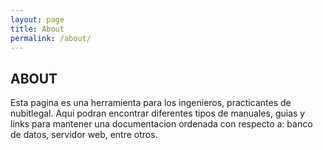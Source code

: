 ```yaml
---
layout: page
title: About
permalink: /about/
---
```

ABOUT
---
Esta pagina es una herramienta para los ingenieros, practicantes de nubitlegal.
Aqui podran encontrar diferentes tipos de manuales, guias y links para mantener
una documentacion ordenada con respecto a: banco de datos, servidor web, entre otros.
<!---PONER URL: [jekyllrb.com](https://jekyllrb.com/) ---> 

[jekyll-organization]: https://github.com/jekyll
